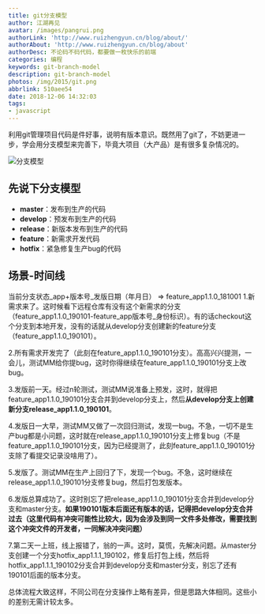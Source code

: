 ```yaml
---
title: git分支模型
author: 江湖再见
avatar: /images/pangrui.png
authorLink: 'http://www.ruizhengyun.cn/blog/about/'
authorAbout: 'http://www.ruizhengyun.cn/blog/about'
authorDesc: 不论码不码代码，都要做一枚快乐的前端
categories: 编程
keywords: git-branch-model
description: git-branch-model
photos: /img/2015/git.png
abbrlink: 510aee54
date: 2018-12-06 14:32:03
tags:
- javascript
---
```


利用git管理项目代码是件好事，说明有版本意识。既然用了git了，不妨更进一步，学会用分支模型来完善下，毕竟大项目（大产品）是有很多复杂情况的。

<img src="./510aee54/1.jpeg" alt="分支模型" style="max-width: 500px;" />

## 先说下分支模型
- **master**：发布到生产的代码
- **develop**：预发布到生产的代码
- **release**：新版本发布到生产的代码
- **feature**：新需求开发代码
- **hotfix**：紧急修复生产bug的代码


## 场景-时间线
当前分支状态_app+版本号_发版日期（年月日） => feature_app1.1.0_181001
1.新需求来了。这时候看下远程仓库有没有这个新需求的分支（feature_app1.1.0_190101-feature_app版本号_身份标识）。有的话checkout这个分支到本地开发，没有的话就从develop分支创建新的feature分支（feature_app1.1.0_190101）。

2.所有需求开发完了（此刻在feature_app1.1.0_190101分支）。高高兴兴提测，一会儿，测试MM给你提bug，这时你得继续在feature_app1.1.0_190101分支上改bug。

3.发版前一天。经过n轮测试，测试MM说准备上预发，这时，就得把feature_app1.1.0_190101分支合并到develop分支上，然后**从develop分支上创建新分支release_app1.1.0_190101**。

4.发版日一大早，测试MM又做了一次回归测试，发现一bug。不急，一切不是生产bug都是小问题，这时就在release_app1.1.0_190101分支上修复bug（不是feature_app1.1.0_190101分支，因为已经提测了，此刻feature_app1.1.0_190101分支除了看提交记录没啥用了）。

5.发版了。测试MM在生产上回归了下，发现一个bug。不急，这时继续在release_app1.1.0_190101分支修复bug，然后打包发版本。

6.发版总算成功了。这时别忘了把release_app1.1.0_190101分支合并到develop分支和master分支。**如果190101版本后面还有版本的话，记得把develop分支合并过去（这里代码有冲突可能性比较大，因为会涉及到同一文件多处修改，需要找到这个冲突文件的开发者，一同解决冲突问题）**

7.第二天一上班，线上报错了，翁的一声。这时，莫慌，先解决问题。从master分支创建一个分支hotfix_app1.1.1_190102，修复后打包上线，然后将hotfix_app1.1.1_190102分支合并到develop分支和master分支，别忘了还有190101后面的版本分支。

总体流程大致这样，不同公司在分支操作上略有差异，但是思路大体相同。这些小的差别无需计较太多。